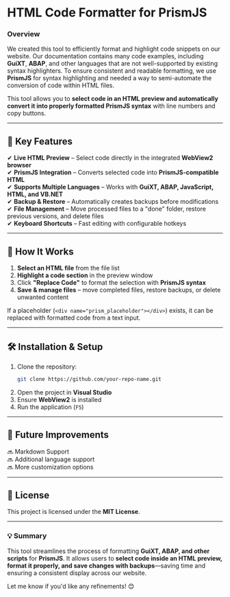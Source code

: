 # **HTML Code Formatter for PrismJS**

### **Overview**
We created this tool to efficiently format and highlight code snippets on our website. Our documentation contains many code examples, including **GuiXT**, **ABAP**, and other languages that are not well-supported by existing syntax highlighters. To ensure consistent and readable formatting, we use **PrismJS** for syntax highlighting and needed a way to semi-automate the conversion of code within HTML files.

This tool allows you to **select code in an HTML preview and automatically convert it into properly formatted PrismJS syntax** with line numbers and copy buttons.

---

## **🔹 Key Features**
✔ **Live HTML Preview** – Select code directly in the integrated **WebView2 browser**  
✔ **PrismJS Integration** – Converts selected code into **PrismJS-compatible HTML**  
✔ **Supports Multiple Languages** – Works with **GuiXT, ABAP, JavaScript, HTML, and VB.NET**  
✔ **Backup & Restore** – Automatically creates backups before modifications  
✔ **File Management** – Move processed files to a "done" folder, restore previous versions, and delete files  
✔ **Keyboard Shortcuts** – Fast editing with configurable hotkeys  

---

## **🚀 How It Works**
1. **Select an HTML file** from the file list  
2. **Highlight a code section** in the preview window  
3. Click **"Replace Code"** to format the selection with **PrismJS syntax**  
4. **Save & manage files** – move completed files, restore backups, or delete unwanted content  

If a placeholder (`<div name="prism_placeholder"></div>`) exists, it can be replaced with formatted code from a text input.

---

## **🛠 Installation & Setup**
1. Clone the repository:  
   ```bash
   git clone https://github.com/your-repo-name.git
   ```
2. Open the project in **Visual Studio**  
3. Ensure **WebView2** is installed  
4. Run the application (`F5`)  

---

## **📌 Future Improvements**
🔜 Markdown Support  
🔜 Additional language support  
🔜 More customization options  

---

## **📜 License**
This project is licensed under the **MIT License**.

---

### **💡 Summary**
This tool streamlines the process of formatting **GuiXT, ABAP, and other scripts** for **PrismJS**. It allows users to **select code inside an HTML preview, format it properly, and save changes with backups**—saving time and ensuring a consistent display across our website.

Let me know if you'd like any refinements! 😊
